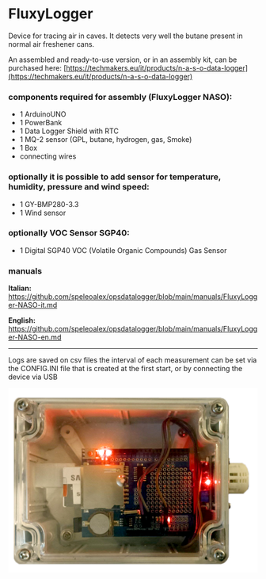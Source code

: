 # FluxyLogger

Device for tracing air in caves.
It detects very well the butane present in normal air freshener cans.

An assembled and ready-to-use version, or in an assembly kit, can be purchased here: [https://techmakers.eu/it/products/n-a-s-o-data-logger](https://techmakers.eu/it/products/n-a-s-o-data-logger)

### components required for assembly (FluxyLogger NASO):
* 1 ArduinoUNO
* 1 PowerBank
* 1 Data Logger Shield with RTC
* 1 MQ-2 sensor (GPL, butane, hydrogen, gas, Smoke)
* 1 Box
* connecting wires


### optionally it is possible to add sensor for temperature, humidity, pressure and wind speed:
* 1 GY-BMP280-3.3
* 1 Wind sensor 

### optionally VOC Sensor SGP40:
* 1 Digital SGP40 VOC (Volatile Organic Compounds) Gas Sensor 

### manuals

**Italian:**
https://github.com/speleoalex/opsdatalogger/blob/main/manuals/FluxyLogger-NASO-it.md

**English:**
https://github.com/speleoalex/opsdatalogger/blob/main/manuals/FluxyLogger-NASO-en.md

-----

Logs are saved on csv files
the interval of each measurement can be set via the CONFIG.INI file that is created at the first start, or by connecting the device via USB

![Naso](Naso.png)